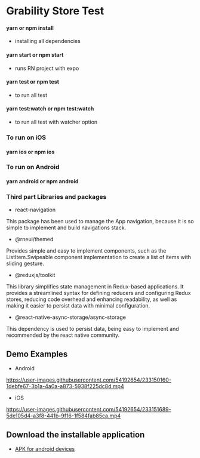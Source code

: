# Grability Store Test

#### yarn or npm install

- installing all dependencies

#### yarn start or npm start

- runs RN project with expo

#### yarn test or npm test

- to run all test

#### yarn test:watch or npm test:watch

- to run all test with watcher option

### To run on iOS

#### yarn ios or npm ios

### To run on Android

#### yarn android or npm android

### Third part Libraries and packages

- react-navigation

This package has been used to manage the App navigation, because it is so simple to implement and build navigations stack.

- @rneui/themed

Provides simple and easy to implement components, such as the ListItem.Swipeable component implementation to create a list of items with sliding gesture.

- @reduxjs/toolkit

This library simplifies state management in Redux-based applications. It provides a streamlined syntax for defining reducers and configuring Redux stores, reducing code overhead and enhancing readability, as well as making it easier to persist data with minimal configuration.

- @react-native-async-storage/async-storage

This dependency is used to persist data, being easy to implement and recommended by the react native community.

## Demo Examples

- Android

https://user-images.githubusercontent.com/54192654/233150160-1debfe67-3b1a-4a0a-a873-5938f225dc8d.mp4


- iOS

https://user-images.githubusercontent.com/54192654/233151689-5de105d4-a3f8-441b-9f16-1f584fab85ca.mp4


## Download the installable application

- [APK for android devices](https://github.com/Jadace96/Grability-Store/raw/master/public/Grability_Store.apk)
